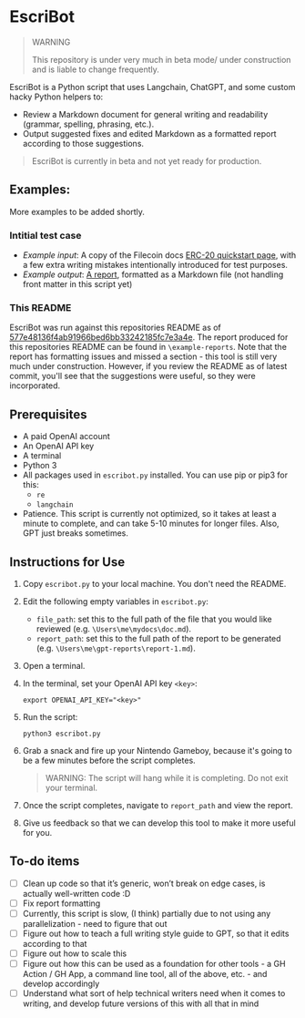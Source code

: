 # EscriBot

> WARNING
>
> This repository is under very much in beta mode/ under construction and is liable to change frequently.

EscriBot is a Python script that uses Langchain, ChatGPT, and some custom hacky Python helpers to:

- Review a Markdown document for general writing and readability (grammar, spelling, phrasing, etc.).
- Output suggested fixes and edited Markdown as a formatted report according to those suggestions.

> EscriBot is currently in beta and not yet ready for production.

## Examples:

More examples to be added shortly.

### Intitial test case
- _Example input_: A copy of the Filecoin docs [ERC-20 quickstart page](https://gist.github.com/ElPaisano/5985b02c82f6eba48a5892b8dca276e4), with a few extra writing mistakes intentionally introduced for test purposes.
- _Example output_: [A report](https://gist.github.com/ElPaisano/82712cafaca2b1fe26e6dcb50ea8af56), formatted as a Markdown file (not handling front matter in this script yet)

### This README

EscriBot was run against this repositories README as of [577e48136f4ab91966bed6bb33242185fc7e3a4e](https://github.com/ElPaisano/EscriBot/commit/577e48136f4ab91966bed6bb33242185fc7e3a4e). The report produced for this repositories README can be found in `\example-reports`. Note that the report has formatting issues and missed a section - this tool is still very much under construction. However, if you review the README as of latest commit, you'll see that the suggestions were useful, so they were incorporated.

## Prerequisites

- A paid OpenAI account
- An OpenAI API key
- A terminal
- Python 3
- All packages used in `escribot.py` installed. You can use pip or pip3 for this:
  - `re`
  - `langchain`
- Patience. This script is currently not optimized, so it takes at least a minute to complete, and can take 5-10 minutes for longer files. Also, GPT just breaks sometimes.

## Instructions for Use

1. Copy `escribot.py` to your local machine. You don't need the README.
1. Edit the following empty variables in `escribot.py`:
   - `file_path`: set this to the full path of the file that you would like reviewed (e.g. `\Users\me\mydocs\doc.md`).
   - `report_path`: set this to the full path of the report to be generated (e.g. `\Users\me\gpt-reports\report-1.md`).
1. Open a terminal.
1. In the terminal, set your OpenAI API key `<key>`:

   ```shell
   export OPENAI_API_KEY="<key>"
   ```
1. Run the script:

   ```shell
   python3 escribot.py
   ```
   
1. Grab a snack and fire up your Nintendo Gameboy, because it's going to be a few minutes before the script completes.

   > WARNING: The script will hang while it is completing. Do not exit your terminal.
   
1. Once the script completes, navigate to `report_path` and view the report.
1. Give us feedback so that we can develop this tool to make it more useful for you.

## To-do items

- [ ] Clean up code so that it’s generic, won’t break on edge cases, is actually well-written code :D
- [ ] Fix report formatting
- [ ] Currently, this script is slow, (I think) partially due to not using any parallelization - need to figure that out 
- [ ] Figure out how to teach a full writing style guide to GPT, so that it edits according to that
- [ ] Figure out how to scale this 
- [ ] Figure out how this can be used as a foundation for other tools -  a GH Action / GH App, a command line tool, all of the above, etc. - and develop accordingly
- [ ] Understand what sort of help technical writers need when it comes to writing, and develop future versions of this with all that in mind
